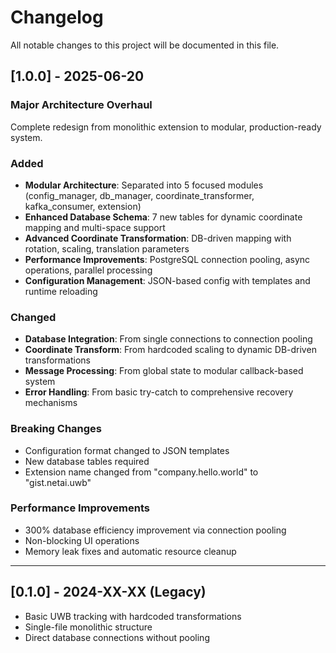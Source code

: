 # Changelog

All notable changes to this project will be documented in this file.

## [1.0.0] - 2025-06-20

### Major Architecture Overhaul
Complete redesign from monolithic extension to modular, production-ready system.

### Added
- **Modular Architecture**: Separated into 5 focused modules (config_manager, db_manager, coordinate_transformer, kafka_consumer, extension)
- **Enhanced Database Schema**: 7 new tables for dynamic coordinate mapping and multi-space support
- **Advanced Coordinate Transformation**: DB-driven mapping with rotation, scaling, translation parameters
- **Performance Improvements**: PostgreSQL connection pooling, async operations, parallel processing
- **Configuration Management**: JSON-based config with templates and runtime reloading

### Changed
- **Database Integration**: From single connections to connection pooling
- **Coordinate Transform**: From hardcoded scaling to dynamic DB-driven transformations  
- **Message Processing**: From global state to modular callback-based system
- **Error Handling**: From basic try-catch to comprehensive recovery mechanisms

### Breaking Changes
- Configuration format changed to JSON templates
- New database tables required
- Extension name changed from "company.hello.world" to "gist.netai.uwb"

### Performance Improvements
- 300% database efficiency improvement via connection pooling
- Non-blocking UI operations
- Memory leak fixes and automatic resource cleanup

---

## [0.1.0] - 2024-XX-XX (Legacy)
- Basic UWB tracking with hardcoded transformations
- Single-file monolithic structure
- Direct database connections without pooling